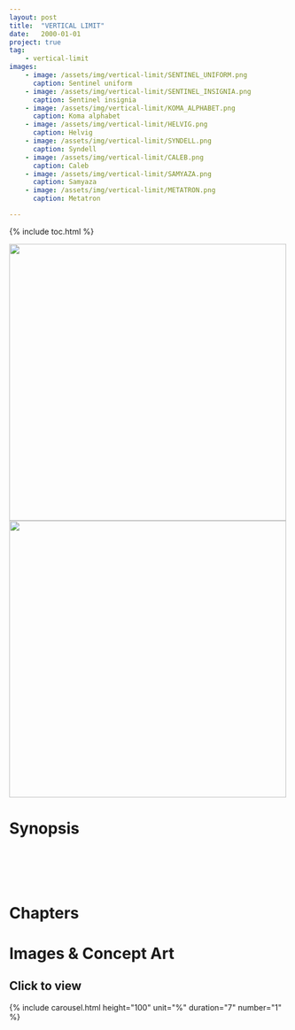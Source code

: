 ```yaml
---
layout: post
title:  "VERTICAL LIMIT"
date:   2000-01-01
project: true
tag:
    - vertical-limit
images: 
    - image: /assets/img/vertical-limit/SENTINEL_UNIFORM.png
      caption: Sentinel uniform
    - image: /assets/img/vertical-limit/SENTINEL_INSIGNIA.png
      caption: Sentinel insignia
    - image: /assets/img/vertical-limit/KOMA_ALPHABET.png
      caption: Koma alphabet
    - image: /assets/img/vertical-limit/HELVIG.png
      caption: Helvig
    - image: /assets/img/vertical-limit/SYNDELL.png
      caption: Syndell
    - image: /assets/img/vertical-limit/CALEB.png
      caption: Caleb
    - image: /assets/img/vertical-limit/SAMYAZA.png
      caption: Samyaza
    - image: /assets/img/vertical-limit/METATRON.png
      caption: Metatron

---
```

{% include toc.html %}

<img width="500vw" src="{{ site.url }}/assets/img/vertical-limit/LOGO.png"/>
<img width="500vw" src="{{ site.url }}/assets/img/vertical-limit/COVER.png"/>



# Synopsis

<h2>

<br/><br/>

</h2>



# Chapters

# Images & Concept Art
<h2>Click to view</h2>

{% include carousel.html height="100" unit="%" duration="7" number="1" %}

